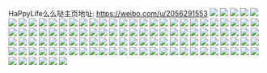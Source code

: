 HaPpyLife么么哒主页地址: https://weibo.com/u/2056291553 
![](https://wx4.sinaimg.cn/mw2000/7a9084e1gy1h9e6lzlbfuj20zs0k1gpr.jpg) 
![](https://wx4.sinaimg.cn/mw2000/7a9084e1gy1h9e6m0jyjbj22c0340npe.jpg) 
![](https://wx4.sinaimg.cn/mw2000/7a9084e1gy1h9e6lz9pfej20zn0jx44u.jpg) 
![](https://wx4.sinaimg.cn/mw2000/7a9084e1gy1h9e6m57l06j21o02yox6q.jpg) 
![](https://wx4.sinaimg.cn/mw2000/7a9084e1gy1h9e6m38xp8j22yo2yoe83.jpg) 
![](https://wx4.sinaimg.cn/mw2000/7a9084e1gy1h9e6m78r38j22yo1o0b2c.jpg) 
![](https://wx4.sinaimg.cn/mw2000/7a9084e1gy1h9e6m84nfrj22bv340npe.jpg) 
![](https://wx4.sinaimg.cn/mw2000/7a9084e1gy1h9e6m8m62sj20u0140q92.jpg) 
![](https://wx4.sinaimg.cn/mw2000/7a9084e1gy1h9e6majlp3j22c0343kjm.jpg) 
![](https://wx4.sinaimg.cn/mw2000/7a9084e1gy1h9e6mdh7jtj22dc35skjo.jpg) 
![](https://wx4.sinaimg.cn/mw2000/7a9084e1gy1h9e6meadshj20u00xl10x.jpg) 
![](https://wx4.sinaimg.cn/mw2000/7a9084e1gy1ggudcc53x7j20u0140wm4.jpg) 
![](https://wx4.sinaimg.cn/mw2000/7a9084e1gy1ggt7fo5hp5j20u0140al9.jpg) 
![](https://wx4.sinaimg.cn/mw2000/7a9084e1gy1ggt7fqajnjj21sc2ds7wj.jpg) 
![](https://wx4.sinaimg.cn/mw2000/7a9084e1gy1ggt7fs2xw9j21sc2ds4qr.jpg) 
![](https://wx4.sinaimg.cn/mw2000/7a9084e1gy1gehymxpkpnj20u0140wg8.jpg) 
![](https://wx4.sinaimg.cn/mw2000/7a9084e1gy1gehymx9h26j20u014040c.jpg) 
![](https://wx4.sinaimg.cn/mw2000/7a9084e1gy1gcbdikky2rj20u00u0n1l.jpg) 
![](https://wx4.sinaimg.cn/mw2000/7a9084e1gy1g64k3m4kjnj20u0140ndk.jpg) 
![](https://wx4.sinaimg.cn/mw2000/7a9084e1gy1g64k3n6au6j211z0u0gyf.jpg) 
![](https://wx4.sinaimg.cn/mw2000/7a9084e1gy1g64k3osbijj21400u0189.jpg) 
![](https://wx4.sinaimg.cn/mw2000/7a9084e1gy1g64k3qjgytj20u014rawr.jpg) 
![](https://wx4.sinaimg.cn/mw2000/7a9084e1gy1g64k3scwzfj20u0140wpr.jpg) 
![](https://wx4.sinaimg.cn/mw2000/7a9084e1gy1g64k3rakxpj20u0140dmd.jpg) 
![](https://wx4.sinaimg.cn/mw2000/7a9084e1gy1g64k3t8ytej20u0140n8b.jpg) 
![](https://wx4.sinaimg.cn/mw2000/7a9084e1gy1g64k3v90ntj20u01401bn.jpg) 
![](https://wx4.sinaimg.cn/mw2000/7a9084e1gy1g64k3u7yrmj20u0140qit.jpg) 
![](https://wx4.sinaimg.cn/mw2000/7a9084e1ly1g6309vyhv5j21400u0x46.jpg) 
![](https://wx4.sinaimg.cn/mw2000/7a9084e1ly1g630a6535kj212g0u0ng6.jpg) 
![](https://wx4.sinaimg.cn/mw2000/7a9084e1ly1g630a1x22aj21360u01dl.jpg) 
![](https://wx4.sinaimg.cn/mw2000/7a9084e1ly1g6309zaedcj21400u0hcd.jpg) 
![](https://wx4.sinaimg.cn/mw2000/7a9084e1ly1g630a37vyxj21400u0twi.jpg) 
![](https://wx4.sinaimg.cn/mw2000/7a9084e1ly1g6309uu6vlj213m0u01kx.jpg) 
![](https://wx4.sinaimg.cn/mw2000/7a9084e1ly1g630a4eyfgj21410u0qu8.jpg) 
![](https://wx4.sinaimg.cn/mw2000/7a9084e1ly1g630a5ck8xj21400u0toc.jpg) 
![](https://wx4.sinaimg.cn/mw2000/7a9084e1ly1g630a0k3yej21380u01hf.jpg) 
![](https://wx4.sinaimg.cn/mw2000/7a9084e1ly1g61wg077g0j20u0140wqm.jpg) 
![](https://wx4.sinaimg.cn/mw2000/7a9084e1ly1g61wg18vbaj219f0u01g9.jpg) 
![](https://wx4.sinaimg.cn/mw2000/7a9084e1ly1g61wga2l4ij20u01637qs.jpg) 
![](https://wx4.sinaimg.cn/mw2000/7a9084e1ly1g61wg1xj6aj21400u047z.jpg) 
![](https://wx4.sinaimg.cn/mw2000/7a9084e1ly1g61wg2heonj20u0140q8u.jpg) 
![](https://wx4.sinaimg.cn/mw2000/7a9084e1gy1g60opyx9y2j20u014pn8o.jpg) 
![](https://wx4.sinaimg.cn/mw2000/7a9084e1gy1g60oq6n4urj20u0140qeu.jpg) 
![](https://wx4.sinaimg.cn/mw2000/7a9084e1gy1g60oq0ffl5j20u014znjo.jpg) 
![](https://wx4.sinaimg.cn/mw2000/7a9084e1gy1g60oq22i2bj20u014uh5b.jpg) 
![](https://wx4.sinaimg.cn/mw2000/7a9084e1gy1g60opxz48oj21400u0ajq.jpg) 
![](https://wx4.sinaimg.cn/mw2000/7a9084e1gy1g60oq41ozfj20u015rwxl.jpg) 
![](https://wx4.sinaimg.cn/mw2000/7a9084e1gy1g60oq7jnn7j21400u0gte.jpg) 
![](https://wx4.sinaimg.cn/mw2000/7a9084e1gy1g60oq5ccujj20u015jtle.jpg) 
![](https://wx4.sinaimg.cn/mw2000/7a9084e1gy1g60oq890slj21400u0wlw.jpg) 
![](https://wx4.sinaimg.cn/mw2000/7a9084e1gy1g5zh62c73yj20u0140qea.jpg) 
![](https://wx4.sinaimg.cn/mw2000/7a9084e1gy1g5zh67v895j20u0140dsa.jpg) 
![](https://wx4.sinaimg.cn/mw2000/7a9084e1gy1g5zh640foij20u0140n5j.jpg) 
![](https://wx4.sinaimg.cn/mw2000/7a9084e1gy1g5zh64plcwj21400u014a.jpg) 
![](https://wx4.sinaimg.cn/mw2000/7a9084e1gy1g5zh68fyozj20u0140n1e.jpg) 
![](https://wx4.sinaimg.cn/mw2000/7a9084e1gy1g5zh63bvq7j20u015mwwm.jpg) 
![](https://wx4.sinaimg.cn/mw2000/7a9084e1gy1g5zh6676f3j20u014015p.jpg) 
![](https://wx4.sinaimg.cn/mw2000/7a9084e1gy1g5zh6913cfj21400u07a5.jpg) 
![](https://wx4.sinaimg.cn/mw2000/7a9084e1gy1g5zh65f5u1j20u01404af.jpg) 
![](https://wx4.sinaimg.cn/mw2000/7a9084e1gy1g5cf2a4yr0j21sc2dsnpe.jpg) 
![](https://wx4.sinaimg.cn/mw2000/7a9084e1gy1g5cf2jj33oj21sc2dsqv6.jpg) 
![](https://wx4.sinaimg.cn/mw2000/7a9084e1gy1g5cf2gg0iaj22802yonph.jpg) 
![](https://wx4.sinaimg.cn/mw2000/7a9084e1gy1g5cf30xlfsj22802yo4r3.jpg) 
![](https://wx4.sinaimg.cn/mw2000/7a9084e1gy1g5cf3ju8ykj23402c0qv5.jpg) 
![](https://wx4.sinaimg.cn/mw2000/7a9084e1gy1g5cf3gj4etj22802yoqvg.jpg) 
![](https://wx4.sinaimg.cn/mw2000/7a9084e1gy1g5cf3rph8fj21sc2dsb2e.jpg) 
![](https://wx4.sinaimg.cn/mw2000/7a9084e1gy1g5cf3v7mpnj23402c04qq.jpg) 
![](https://wx4.sinaimg.cn/mw2000/7a9084e1gy1g5cf26boa3j228034mb2d.jpg) 
![](https://wx4.sinaimg.cn/mw2000/7a9084e1gy1g53b67oxb1j22c0340e81.jpg) 
![](https://wx4.sinaimg.cn/mw2000/7a9084e1gy1g53b68o98gj21fh0u0dkc.jpg) 
![](https://wx4.sinaimg.cn/mw2000/7a9084e1gy1g4rklws4kdj21xb1g3dyy.jpg) 
![](https://wx4.sinaimg.cn/mw2000/7a9084e1gy1g4rkm1r0lkj22yo280kjo.jpg) 
![](https://wx4.sinaimg.cn/mw2000/7a9084e1gy1g4bcvbmnf3j21sc2du7wj.jpg) 
![](https://wx4.sinaimg.cn/mw2000/7a9084e1gy1g4bcviaaqjj23402c0b2c.jpg) 
![](https://wx4.sinaimg.cn/mw2000/7a9084e1gy1g4bcvn0ugmj21sc2dsx6q.jpg) 
![](https://wx4.sinaimg.cn/mw2000/7a9084e1gy1g4bcvw7c6gj22c0340b2f.jpg) 
![](https://wx4.sinaimg.cn/mw2000/7a9084e1gy1g4bcv7sdzsj21sc2dsnpe.jpg) 
![](https://wx4.sinaimg.cn/mw2000/7a9084e1gy1g4bcw48cnoj23402c01l2.jpg) 
![](https://wx4.sinaimg.cn/mw2000/7a9084e1gy1g4bcw9e5fvj228030e1l0.jpg) 
![](https://wx4.sinaimg.cn/mw2000/7a9084e1gy1g4bcwglijjj22c0340hdx.jpg) 
![](https://wx4.sinaimg.cn/mw2000/7a9084e1gy1g4bcwqzjuxj21sc2dshdz.jpg) 
![](https://wx4.sinaimg.cn/mw2000/7a9084e1gy1g3tx6p16k5j22802yob2e.jpg) 
![](https://wx4.sinaimg.cn/mw2000/7a9084e1gy1g3tx6hmw0dj22802yohdx.jpg) 
![](https://wx4.sinaimg.cn/mw2000/7a9084e1ly1g2m5jjh0tpj22c03407wj.jpg) 
![](https://wx4.sinaimg.cn/mw2000/7a9084e1ly1g2m5jnut2pj22802yw1kz.jpg) 
![](https://wx4.sinaimg.cn/mw2000/7a9084e1ly1g2m5jt3vo8j22at30uu0y.jpg) 
![](https://wx4.sinaimg.cn/mw2000/7a9084e1ly1g2m5k00fq4j21sc2edkjn.jpg) 
![](https://wx4.sinaimg.cn/mw2000/7a9084e1ly1g2m5k2mlyhj23402c04qq.jpg) 
![](https://wx4.sinaimg.cn/mw2000/7a9084e1ly1g2m5j4v2yoj21sc2dskjt.jpg) 
![](https://wx4.sinaimg.cn/mw2000/7a9084e1ly1g2m5k6b6myj21u42jjhdu.jpg) 
![](https://wx4.sinaimg.cn/mw2000/7a9084e1ly1g2m5k7z27mj21js2e7twb.jpg) 
![](https://wx4.sinaimg.cn/mw2000/7a9084e1ly1g2m5kzq0bzj22vd2blnpf.jpg) 
![](https://wx4.sinaimg.cn/mw2000/7a9084e1ly1g22a5092mwj21o03504qq.jpg) 
![](https://wx4.sinaimg.cn/mw2000/7a9084e1gy1g04pdwvb1wj22yo1o0b2h.jpg) 
![](https://wx4.sinaimg.cn/mw2000/7a9084e1gy1fyh0qmqck0j20qo1bf13s.jpg) 
![](https://wx4.sinaimg.cn/mw2000/7a9084e1gy1fyh0qn3wj1j20qo0zkdn6.jpg) 
![](https://wx4.sinaimg.cn/mw2000/7a9084e1gy1fyh0qrfp94j20k00zkn8j.jpg) 
![](https://wx4.sinaimg.cn/mw2000/7a9084e1gy1fyh0qtpwryj20k00zkwn9.jpg) 
![](https://wx4.sinaimg.cn/mw2000/7a9084e1gy1fyh0qh7b0oj20qo0zk450.jpg) 
![](https://wx4.sinaimg.cn/mw2000/7a9084e1gy1fyh0qubs9tj20qo0qoahn.jpg) 
![](https://wx4.sinaimg.cn/mw2000/7a9084e1gy1fygth86vklj20qq0qoahc.jpg) 
![](https://wx4.sinaimg.cn/mw2000/7a9084e1gy1fygth8jadmj20qp0sldnm.jpg) 
![](https://wx4.sinaimg.cn/mw2000/7a9084e1gy1fygth7eywoj20qo0qojvg.jpg) 
![](https://wx4.sinaimg.cn/mw2000/7a9084e1gy1fygth8tf65j20qo0sj7g4.jpg) 
![](https://wx4.sinaimg.cn/mw2000/7a9084e1gy1fygth95b5cj20qo0s2qct.jpg) 
![](https://wx4.sinaimg.cn/mw2000/7a9084e1gy1fygth9q6zwj20qo0xch19.jpg) 
![](https://wx4.sinaimg.cn/mw2000/7a9084e1gy1fyaikde3dsj20u00gwtbk.jpg) 
![](https://wx4.sinaimg.cn/mw2000/7a9084e1ly1ft40dbh9jej22yo29dx6w.jpg) 
![](https://wx4.sinaimg.cn/mw2000/7a9084e1ly1ft40d7f7q3j21s0172npd.jpg) 
![](https://wx4.sinaimg.cn/mw2000/7a9084e1ly1ft40ddlh7ej21s016ohdt.jpg) 
![](https://wx4.sinaimg.cn/mw2000/7a9084e1ly1fp4izv3kosj20qo0zkn4e.jpg) 
